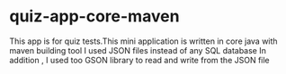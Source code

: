 # quiz-app-core-maven
This app is for quiz tests.This mini application is written in core java with maven building tool
I used JSON files instead of any SQL database
In addition , I used too GSON library to read and write from the JSON file
